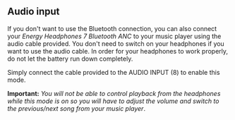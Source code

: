 ## Audio input

If you don't want to use the Bluetooth connection, you can also connect your *Energy Headphones 7 Bluetooth ANC* to your music player using the audio cable provided. You don't need to switch on your headphones if you want to use the audio cable. In order for your headphones to work properly, do not let the battery run down completely.

Simply connect the cable provided to the AUDIO INPUT (8) to enable this mode.

**Important:** *You will not be able to control playback from the headphones while this mode is on so you will have to adjust the volume and switch to the previous/next song from your music player*.
